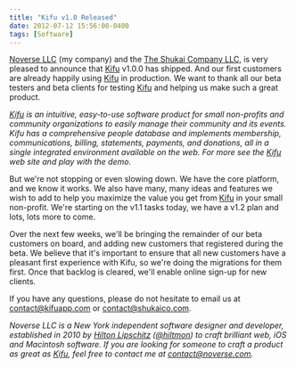```yaml
---
title: "Kifu v1.0 Released"
date: 2012-07-12 15:56:00-0400
tags: [Software]
---
```


[Noverse LLC](https://www.noverse.com) (my company) and the [The Shukai Company LLC](http://www.shukaico.com), is very pleased to announce that [Kifu](http://www.kifuapp.com) v1.0.0 has shipped. And our first customers are already happily using [Kifu](http://www.kifuapp.com) in production. We want to thank all our beta testers and beta clients for testing [Kifu](http://www.kifuapp.com) and helping us make such a great product.

*[Kifu](http://www.kifuapp.com) is an intuitive, easy-to-use software product for small non-profits and community organizations to easily manage their community and its events. Kifu has a comprehensive people database and implements membership, communications, billing, statements, payments, and donations, all in a single integrated environment available on the web. For more see the [Kifu](http://www.kifuapp.com) web site and play with the demo.*

But we're not stopping or even slowing down. We have the core platform, and we know it works. We also have many, many ideas and features we wish to add to help you maximize the value you get from [Kifu](http://www.kifuapp.com) in your small non-profit. We're starting on the v1.1 tasks today, we have a v1.2 plan and lots, lots more to come.

Over the next few weeks, we'll be bringing the remainder of our beta customers on board, and adding new customers that registered during the beta. We believe that it's important to ensure that all new customers have a pleasant first experience with Kifu, so we're doing the migrations for them first. Once that backlog is cleared, we'll enable online sign-up for new clients.

If you have any questions, please do not hesitate to email us at [contact@kifuapp.com](mailto:contact@kifuapp.com) or [contact@shukaico.com](mailto:contact@shukaico.com).

*Noverse LLC is a New York independent software designer and developer, established in 2010 by [Hilton Lipschitz](https://hiltmon.com) ([@hiltmon](https://twitter.com/hiltmon)) to craft brilliant web, iOS and Macintosh software. If you are looking for someone to craft a product as great as [Kifu](http://www.kifuapp.com), feel free to contact me at [contact@noverse.com](mailto:contact@noverse.com).*
